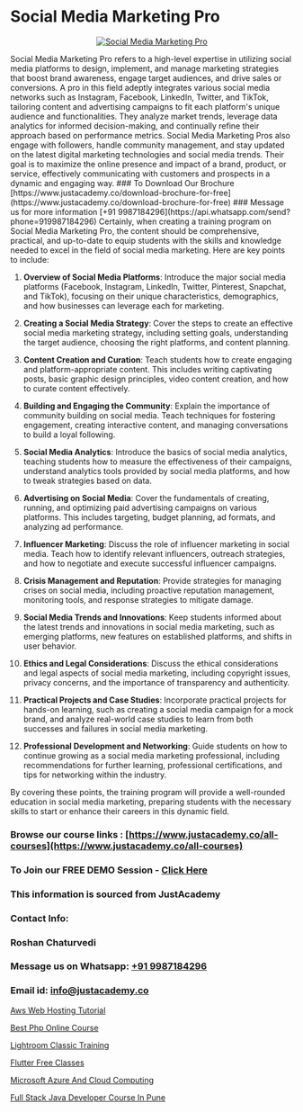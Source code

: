 # Social Media Marketing Pro

<p align="center">
  <a href="https://justacademy.co/course-detail/digital-marketing">
    <img src="https://justacademy.co/storage2/course_image/1676636720_course_image.webp" alt="Social Media Marketing Pro">
  </a>
</p>
Social Media Marketing Pro refers to a high-level expertise in utilizing social media platforms to design, implement, and manage marketing strategies that boost brand awareness, engage target audiences, and drive sales or conversions. A pro in this field adeptly integrates various social media networks such as Instagram, Facebook, LinkedIn, Twitter, and TikTok, tailoring content and advertising campaigns to fit each platform's unique audience and functionalities. They analyze market trends, leverage data analytics for informed decision-making, and continually refine their approach based on performance metrics. Social Media Marketing Pros also engage with followers, handle community management, and stay updated on the latest digital marketing technologies and social media trends. Their goal is to maximize the online presence and impact of a brand, product, or service, effectively communicating with customers and prospects in a dynamic and engaging way.
### To Download Our Brochure [https://www.justacademy.co/download-brochure-for-free](https://www.justacademy.co/download-brochure-for-free)
### Message us for more information [+91 9987184296](https://api.whatsapp.com/send?phone=919987184296)
Certainly, when creating a training program on Social Media Marketing Pro, the content should be comprehensive, practical, and up-to-date to equip students with the skills and knowledge needed to excel in the field of social media marketing. Here are key points to include:

1) **Overview of Social Media Platforms**: Introduce the major social media platforms (Facebook, Instagram, LinkedIn, Twitter, Pinterest, Snapchat, and TikTok), focusing on their unique characteristics, demographics, and how businesses can leverage each for marketing.

2) **Creating a Social Media Strategy**: Cover the steps to create an effective social media marketing strategy, including setting goals, understanding the target audience, choosing the right platforms, and content planning.

3) **Content Creation and Curation**: Teach students how to create engaging and platform-appropriate content. This includes writing captivating posts, basic graphic design principles, video content creation, and how to curate content effectively.

4) **Building and Engaging the Community**: Explain the importance of community building on social media. Teach techniques for fostering engagement, creating interactive content, and managing conversations to build a loyal following.

5) **Social Media Analytics**: Introduce the basics of social media analytics, teaching students how to measure the effectiveness of their campaigns, understand analytics tools provided by social media platforms, and how to tweak strategies based on data.

6) **Advertising on Social Media**: Cover the fundamentals of creating, running, and optimizing paid advertising campaigns on various platforms. This includes targeting, budget planning, ad formats, and analyzing ad performance.

7) **Influencer Marketing**: Discuss the role of influencer marketing in social media. Teach how to identify relevant influencers, outreach strategies, and how to negotiate and execute successful influencer campaigns.

8) **Crisis Management and Reputation**: Provide strategies for managing crises on social media, including proactive reputation management, monitoring tools, and response strategies to mitigate damage.

9) **Social Media Trends and Innovations**: Keep students informed about the latest trends and innovations in social media marketing, such as emerging platforms, new features on established platforms, and shifts in user behavior.

10) **Ethics and Legal Considerations**: Discuss the ethical considerations and legal aspects of social media marketing, including copyright issues, privacy concerns, and the importance of transparency and authenticity.

11) **Practical Projects and Case Studies**: Incorporate practical projects for hands-on learning, such as creating a social media campaign for a mock brand, and analyze real-world case studies to learn from both successes and failures in social media marketing.

12) **Professional Development and Networking**: Guide students on how to continue growing as a social media marketing professional, including recommendations for further learning, professional certifications, and tips for networking within the industry.

By covering these points, the training program will provide a well-rounded education in social media marketing, preparing students with the necessary skills to start or enhance their careers in this dynamic field.

### Browse our course links : [https://www.justacademy.co/all-courses](https://www.justacademy.co/all-courses) 
### To Join our FREE DEMO Session - [Click Here](https://www.justacademy.co/register-for-course-demo)


### This information is sourced from JustAcademy
### Contact Info:
### Roshan Chaturvedi
### Message us on Whatsapp: [+91 9987184296](https://api.whatsapp.com/send?phone=919987184296)
### Email id: [info@justacademy.co](mailto:info@justacademy.co)
                
[Aws Web Hosting Tutorial](https://www.linkedin.com/pulse/aws-web-hosting-tutorial-software-training-mountain-view-fef9e?trackingId=CZuCQoLrydnOWfhGmMbUsg%3D%3D&lipi=urn%3Ali%3Apage%3Aorganization_admin_admin_feed_index%3B396a4c81-0a90-47a5-ad5c-c37fd268bc2b)

[Best Php Online Course](https://www.linkedin.com/pulse/best-php-online-course-justacademy-delhi-sahvc?trackingId=%2BjVL5zC6gYUnSQDUhs%2B%2FRA%3D%3D&lipi=urn%3Ali%3Apage%3Ad_flagship3_company_admin%3BXd%2B4Zk9XQtOyhr1jBDUlIA%3D%3D)

[Lightroom Classic Training](https://medium.com/@mistersumit961/lightroom-classic-training-e3a7f4db401d)

[Flutter Free Classes](https://medium.com/@mahi3106/flutter-free-classes-fb0d60a20055)

[Microsoft Azure And Cloud Computing](https://justacademyin.github.io/justacademy/microsoft-azure-and-cloud-computing)

[Full Stack Java Developer Course In Pune](https://justacademyin.github.io/justacademy/full-stack-java-developer-course-in-pune)

